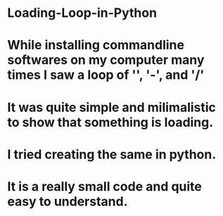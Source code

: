 # Loading-Loop-in-Python
# While installing commandline softwares on my computer many times I saw a loop of '\', '-', and '/' 
# It was quite simple and milimalistic to show that something is loading.
# I tried creating the same in python.
# It is a really small code and quite easy to understand.

